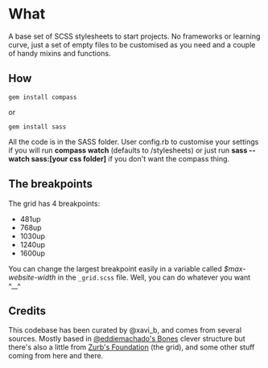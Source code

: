 # What

A base set of SCSS stylesheets to start projects. No frameworks or learning curve, just a set of empty files to be customised as you need and a couple of handy mixins and functions.

## How

``gem install compass``

or

``gem install sass``

All the code is in the SASS folder. User config.rb to customise your settings if you will run **compass watch** (defaults to /stylesheets) or just run **sass --watch sass:[your css folder]** if you don't want the compass thing.

## The breakpoints

The grid has 4 breakpoints:

- 481up
- 768up
- 1030up
- 1240up
- 1600up

You can change the largest breakpoint easily in a variable called *$max-website-width* in the ``_grid.scss`` file. Well, you can do whatever you want ^__^

## Credits

This codebase has been curated by @xavi_b, and comes from several sources. Mostly based in [@eddiemachado's Bones](https://github.com/eddiemachado/bones) clever structure but there's also a little from [Zurb's Foundation](https://github.com/zurb/foundation) (the grid), and some other stuff coming from here and there.
